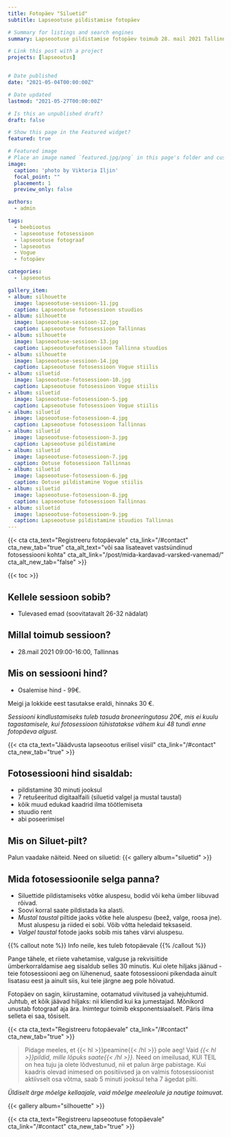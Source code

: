 ```yaml
---
title: Fotopäev "Siluetid"
subtitle: Lapseootuse pildistamise fotopäev

# Summary for listings and search engines
summary: Lapseootuse pildistamise fotopäev toimub 28. mail 2021 Tallinnas

# Link this post with a project
projects: [lapseootus]


# Date published
date: "2021-05-04T00:00:00Z"

# Date updated
lastmod: "2021-05-27T00:00:00Z"

# Is this an unpublished draft?
draft: false

# Show this page in the Featured widget?
featured: true

# Featured image
# Place an image named `featured.jpg/png` in this page's folder and customize its options here.
image:
  caption: 'photo by Viktoria Iljin'
  focal_point: ""
  placement: 1
  preview_only: false

authors:
  - admin

tags:
  - beebiootus
  - lapseootuse fotosessioon
  - lapseootuse fotograaf
  - lapseootus
  - Vogue
  - fotopäev

categories:
  - lapseootus

gallery_item:
- album: silhouette
  image: lapseootuse-sessioon-11.jpg
  caption: Lapseootuse fotosessioon stuudios
- album: silhouette
  image: lapseootuse-sessioon-12.jpg
  caption: Lapseootuse fotosessioon Tallinnas
- album: silhouette
  image: lapseootuse-sessioon-13.jpg
  caption: Lapseootusefotosessioon Tallinna stuudios
- album: silhouette
  image: lapseootuse-sessioon-14.jpg
  caption: Lapseootuse fotosessioon Vogue stiilis
- album: siluetid
  image: lapseootuse-fotosessioon-10.jpg
  caption: Lapseootuse fotosessioon Vogue stiilis
- album: siluetid
  image: lapseootuse-fotosessioon-5.jpg
  caption: Lapseootuse fotosessioon Vogue stiilis
- album: siluetid
  image: lapseootuse-fotosessioon-4.jpg
  caption: Lapseootuse fotosessioon Tallinnas
- album: siluetid
  image: lapseootuse-fotosessioon-3.jpg
  caption: Lapseootuse pildistamine 
- album: siluetid
  image: lapseootuse-fotosessioon-7.jpg
  caption: Ootuse fotosessioon Tallinnas
- album: siluetid
  image: lapseootuse-fotosessioon-6.jpg
  caption: Ootuse pildistamine Vogue stiilis
- album: siluetid
  image: lapseootuse-fotosessioon-8.jpg
  caption: Lapseootuse fotosessioon Tallinnas
- album: siluetid
  image: lapseootuse-fotosessioon-9.jpg
  caption: Lapseootuse pildistamine stuudios Tallinnas
---
```

{{< cta cta_text="Registreeru fotopäevale" cta_link="/#contact" cta_new_tab="true" cta_alt_text="või saa lisateavet vastsündinud fotosessiooni kohta" cta_alt_link="/post/mida-kardavad-varsked-vanemad/" cta_alt_new_tab="false" >}}

{{< toc >}}

## Kellele sessioon sobib?
- Tulevased emad (soovitatavalt 26-32 nädalat)

## Millal toimub sessioon?
- 28.mail 2021 09:00-16:00, Tallinnas

## Mis on sessiooni hind?
- Osalemise hind - 99€.

Meigi ja lokkide eest tasutakse eraldi, hinnaks 30 €.
 
_Sessiooni kindlustamiseks tuleb tasuda broneeringutasu 20€, mis ei kuulu tagastamisele, kui fotosessioon tühistatakse vähem kui 48 tundi enne fotopäeva algust._ 
 
{{< cta cta_text="Jäädvusta lapseootus erilisel viisil" cta_link="/#contact" cta_new_tab="true" >}}

## Fotosessiooni hind sisaldab:
- pildistamine 30 minuti jooksul 
- 7 retušeeritud digitaalfaili (siluetid valgel ja mustal taustal) 
- kõik muud edukad kaadrid ilma töötlemiseta
- stuudio rent
- abi poseerimisel

## Mis on Siluet-pilt?

Palun vaadake näiteid. Need on siluetid:
{{< gallery album="siluetid" >}}

## Mida fotosessioonile selga panna?
- Siluettide pildistamiseks võtke aluspesu, bodid või keha ümber liibuvad rõivad.
- Soovi korral saate pildistada ka alasti.
- _Mustal taustal_ piltide jaoks võtke hele aluspesu (beež, valge, roosa jne). Must aluspesu ja riided ei sobi. Võib võtta heledaid teksaseid.
- _Valgel taustal_ fotode jaoks sobib mis tahes värvi aluspesu.

{{% callout note %}}
Info neile, kes tuleb fotopäevale
{{% /callout %}}

Pange tähele, et riiete vahetamise, valguse ja rekvisiitide ümberkorraldamise aeg sisaldub selles 30 minutis.
Kui olete hiljaks jäänud - teie fotosessiooni aeg on lühenenud, saate fotosessiooni pikendada ainult lisatasu eest ja ainult siis, kui teie järgne aeg pole hõivatud.

Fotopäev on sagin, kiirustamine, ootamatud viivitused ja vahejuhtumid. Juhtub, et kõik jäävad hiljaks: nii kliendid kui ka jumestajad. Mõnikord unustab fotograaf aja ära. Inimtegur toimib eksponentsiaalselt. Päris ilma selleta ei saa, tõsiselt.

{{< cta cta_text="Registreeru fotopäevale" cta_link="/#contact" cta_new_tab="true" >}}

> Pidage meeles, et {{< hl >}}peamine{{< /hl >}} pole aeg! Vaid _{{< hl >}}pildid, mille lõpuks saate{{< /hl >}}._ Need on imeilusad, KUI TEIL on hea tuju ja olete lõdvestunud, nii et palun ärge pabistage.
Kui kaadris olevad inimesed on positiivsed ja on valmis fotosessioonist aktiivselt osa võtma, saab 5 minuti jooksul teha 7 ägedat pilti.

_Üldiselt ärge mõelge kellaajale, vaid mõelge meeleolule ja nautige toimuvat._

{{< gallery album="silhouette" >}}

{{< cta cta_text="Registreeru lapseootuse fotopäevale" cta_link="/#contact" cta_new_tab="true" >}}